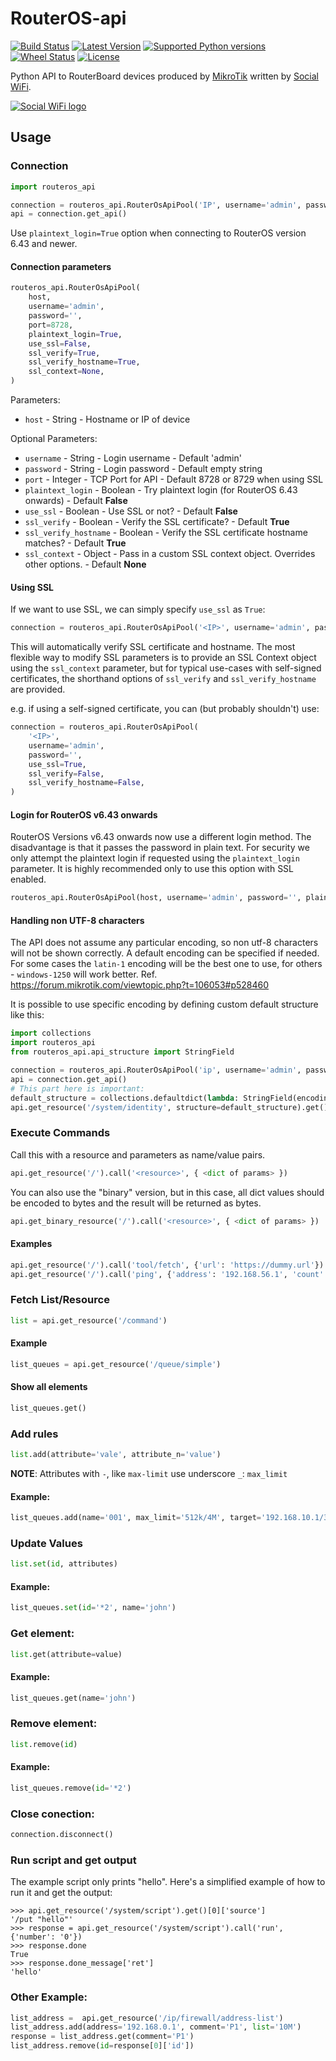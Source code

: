 # RouterOS-api

[![Build Status](https://travis-ci.org/socialwifi/RouterOS-api.svg?branch=master)](https://travis-ci.org/socialwifi/RouterOS-api)
[![Latest Version](https://img.shields.io/pypi/v/RouterOS-api.svg)](https://pypi.python.org/pypi/RouterOS-api/)
[![Supported Python versions](https://img.shields.io/pypi/pyversions/RouterOS-api.svg)](https://pypi.python.org/pypi/RouterOS-api/)
[![Wheel Status](https://img.shields.io/pypi/wheel/RouterOS-api.svg)](https://pypi.python.org/pypi/RouterOS-api/)
[![License](https://img.shields.io/pypi/l/RouterOS-api.svg)](https://github.com/socialwifi/RouterOS-api/blob/master/LICENSE)

Python API to RouterBoard devices produced by [MikroTik](https://mikrotik.com/) written by [Social WiFi](https://socialwifi.com).

[![Social WiFi logo](https://static.socialwifi.com/cloud/1/images/logo.svg)](https://socialwifi.com)

## Usage

### Connection

```python
import routeros_api

connection = routeros_api.RouterOsApiPool('IP', username='admin', password='', plaintext_login=True)
api = connection.get_api()
```
Use `plaintext_login=True` option when connecting to RouterOS version 6.43 and newer.

#### Connection parameters

```python
routeros_api.RouterOsApiPool(
    host,
    username='admin',
    password='',
    port=8728,
    plaintext_login=True,
    use_ssl=False,
    ssl_verify=True,
    ssl_verify_hostname=True,
    ssl_context=None,
)
```

Parameters:

* `host` - String - Hostname or IP of device

Optional Parameters:

* `username` - String - Login username - Default 'admin'
* `password` - String - Login password - Default empty string
* `port` - Integer - TCP Port for API - Default 8728 or 8729 when using SSL
* `plaintext_login` - Boolean - Try plaintext login (for RouterOS 6.43 onwards) - Default **False**
* `use_ssl` - Boolean - Use SSL or not? - Default **False**
* `ssl_verify` - Boolean - Verify the SSL certificate? - Default **True**
* `ssl_verify_hostname` - Boolean - Verify the SSL certificate hostname matches? - Default **True**
* `ssl_context` - Object - Pass in a custom SSL context object. Overrides other options. - Default **None**

#### Using SSL

If we want to use SSL, we can simply specify `use_ssl` as `True`:

```python
connection = routeros_api.RouterOsApiPool('<IP>', username='admin', password='', use_ssl=True)
```

This will automatically verify SSL certificate and hostname. 
The most flexible way to modify SSL parameters is to provide an SSL Context object using the 
`ssl_context` parameter, but for typical use-cases with self-signed certificates, the shorthand options of
 `ssl_verify` and `ssl_verify_hostname` are provided.

e.g. if using a self-signed certificate, you can (but probably shouldn't) use:

```python
connection = routeros_api.RouterOsApiPool(
    '<IP>',
    username='admin',
    password='',
    use_ssl=True,
    ssl_verify=False,
    ssl_verify_hostname=False,
)
```

#### Login for RouterOS v6.43 onwards

RouterOS Versions v6.43 onwards now use a different login method. 
The disadvantage is that it passes the password in plain text. 
For security we only attempt the plaintext login if requested using the `plaintext_login` parameter. 
It is highly recommended only to use this option with SSL enabled.

```python
routeros_api.RouterOsApiPool(host, username='admin', password='', plaintext_login=True)
```

#### Handling non UTF-8 characters

The API does not assume any particular encoding, so non utf-8 characters will
not be shown correctly.
A default encoding can be specified if needed. For some cases the `latin-1` 
encoding will be the best one to use, for others - `windows-1250` will work 
better. 
Ref. https://forum.mikrotik.com/viewtopic.php?t=106053#p528460

It is possible to use specific encoding by defining custom default structure 
like this:

```python
import collections
import routeros_api
from routeros_api.api_structure import StringField

connection = routeros_api.RouterOsApiPool('ip', username='admin', password='password', plaintext_login=True)
api = connection.get_api()
# This part here is important:
default_structure = collections.defaultdict(lambda: StringField(encoding='windows-1250'))
api.get_resource('/system/identity', structure=default_structure).get()
```


### Execute Commands

Call this with a resource and parameters as name/value pairs.

```python
api.get_resource('/').call('<resource>', { <dict of params> })
```

You can also use the "binary" version, but in this case, all dict values
should be encoded to bytes and the result will be returned as bytes.

```python
api.get_binary_resource('/').call('<resource>', { <dict of params> })
```

#### Examples

```python
api.get_resource('/').call('tool/fetch', {'url': 'https://dummy.url'})
api.get_resource('/').call('ping', {'address': '192.168.56.1', 'count': '4'})
```

### Fetch List/Resource

```python
list = api.get_resource('/command')
```

#### Example

```python
list_queues = api.get_resource('/queue/simple')
```

#### Show all elements

```python
list_queues.get()
```

### Add rules

```python
list.add(attribute='vale', attribute_n='value')
```

**NOTE**: Attributes with `-`, like `max-limit` use underscore `_`: `max_limit`

#### Example:

```python
list_queues.add(name='001', max_limit='512k/4M', target='192.168.10.1/32')
```

### Update Values

```python
list.set(id, attributes)
```

#### Example:

```python
list_queues.set(id='*2', name='john')
```

### Get element:

```python
list.get(attribute=value)
```

#### Example:

```python
list_queues.get(name='john')
```

### Remove element:

```python
list.remove(id)
```

#### Example:

```python
list_queues.remove(id='*2')
```

### Close conection:

```python
connection.disconnect()
```

### Run script and get output

The example script only prints "hello". Here's a simplified example of how 
to run it and get the output:

```
>>> api.get_resource('/system/script').get()[0]['source']
'/put "hello"'
>>> response = api.get_resource('/system/script').call('run', {'number': '0'})
>>> response.done
True
>>> response.done_message['ret']
'hello'
```

### Other Example:

```python
list_address =  api.get_resource('/ip/firewall/address-list')
list_address.add(address='192.168.0.1', comment='P1', list='10M')
response = list_address.get(comment='P1')
list_address.remove(id=response[0]['id'])
```

